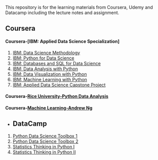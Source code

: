 This repository is for the learning materials from Coursera, Udemy and Datacamp including the lecture notes and assignment.

## Coursera
#### Coursera-[IBM: Applied Data Science Specialization]
1. [IBM: Data Science Methodology](./IBM_Data%20Science/Data%20Science%20Methodology)
2. [IBM: Python for Data Science](./IBM_Data%20Science/Python%20for%20Data%20Science%20and%20AI)
3. [IBM: Databases and SQL for Data Science](./IBM_Data%20Science/IBM%20-%20Databases%20and%20SQL%20for%20Data%20Science)
4. [IBM: Data Analysis with Python](./IBM_Data%20Science/Data%20Analysis%20with%20Python)
5. [IBM: Data Visualization with Python](./IBM_Data%20Science/Data%20Visulazation%20with%20Python)
6. [IBM: Machine Learning with Python](./IBM_Data%20Science/Machine%20Learning%20With%20Python)
7. [IBM: Applied Data Science Capstone Project](./IBM_Data%20Science/Applied%20Data%20Science%20Caspstone)

#### Coursera-[Rice University-Python Data Analysis](./Rice%20University-Python%20Data%20Analysis)

#### Coursera-[Machine Learning-Andrew Ng](./Andrew%20Ng_Machine%20Learning)

- ## DataCamp
1. [Python Data Science Toolbox 1](/Datacamp/Python%20Data%20Science%20Toolbox%201)
2. [Python Data Science Toolbox 2](/Datacamp/Python%20Data%20Science%20Toolbox%202)
3. [Statistics Thinking in Python I](https://github.com/syhwawa/Courses_Coursera_Udemy_Datacamp/tree/master/Datacamp/Statistics%20Thinking%20in%20Python%20I)
4. [Statistics Thinking in Python II](https://github.com/syhwawa/Courses_Coursera_Udemy_Datacamp/tree/master/Datacamp/Statistics%20Thinking%20in%20Python%20II)



